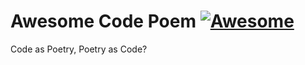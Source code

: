 # Awesome Code Poem [![Awesome](https://awesome.re/badge.svg)](https://awesome.re)

Code as Poetry, Poetry as Code?
